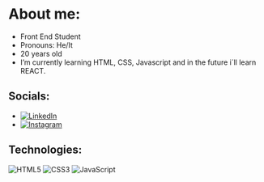 # About me:
- Front End Student <br>
- Pronouns: He/It <br>
- 20 years old <br>
- I’m currently learning HTML, CSS, Javascript and in the future i´ll learn REACT.

## Socials:
- [![LinkedIn](https://img.shields.io/badge/LinkedIn-%230077B5.svg?logo=linkedin&logoColor=white)](https://www.linkedin.com/in/ruben-santos07/)
- [![Instagram](https://img.shields.io/badge/Instagram-%23E4405F.svg?logo=Instagram&logoColor=white)](https://www.instagram.com/rubensaintz/)

## Technologies:
![HTML5](https://img.shields.io/badge/html5-%23E34F26.svg?style=for-the-badge&logo=html5&logoColor=white)
![CSS3](https://img.shields.io/badge/css3-%231572B6.svg?style=for-the-badge&logo=css3&logoColor=white)
![JavaScript](https://img.shields.io/badge/javascript-%23323330.svg?style=for-the-badge&logo=javascript&logoColor=%23F7DF1E)

